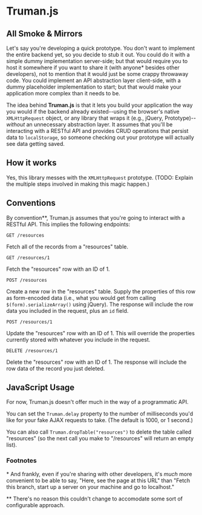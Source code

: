 Truman.js
=========

All Smoke & Mirrors
-------------------

Let's say you're developing a quick prototype. You don't want to implement the entire backend yet,
so you decide to stub it out. You could do it with a simple dummy implementation server-side; but
that would require you to host it somewhere if you want to share it (with anyone\* besides other
developers), not to mention that it would just be some crappy throwaway code. You could implement an
API abstraction layer client-side, with a dummy placeholder implementation to start; but that would
make your application more complex than it needs to be.

The idea behind **Truman.js** is that it lets you build your application the way you would if the
backend already existed--using the browser's native `XMLHttpRequest` object, or any library that
wraps it (e.g., jQuery, Prototype)--*without* an unnecessary abstraction layer. It assumes that
you'll be interacting with a RESTful API and provides CRUD operations that persist data to
`localStorage`, so someone checking out your prototype will actually see data getting saved.

How it works
------------

Yes, this library messes with the `XMLHttpRequest` prototype. (TODO: Explain the multiple steps
involved in making this magic happen.)

Conventions
-----------

By convention\*\*, Truman.js assumes that you're going to interact with a RESTful API. This implies
the following endpoints:

    GET /resources

Fetch all of the records from a "resources" table.

    GET /resources/1

Fetch the "resources" row with an ID of 1.

    POST /resources

Create a new row in the "resources" table. Supply the properties of this row as form-encoded data
(i.e., what you would get from calling `$(form).serializeArray()` using jQuery). The response will
include the row data you included in the request, plus an `id` field.

    POST /resources/1

Update the "resources" row with an ID of 1. This will override the properties currently stored with
whatever you include in the request.

    DELETE /resources/1

Delete the "resources" row with an ID of 1. The response will include the row data of the record you
just deleted.

JavaScript Usage
----------------

For now, Truman.js doesn't offer much in the way of a programmatic API.

You can set the `Truman.delay` property to the number of milliseconds you'd like for your fake AJAX
requests to take. (The default is 1000, or 1 second.)

You can also call `Truman.dropTable("resources")` to delete the table called "resources" (so the
next call you make to "/resources" will return an empty list).

### Footnotes

\* And frankly, even if you're sharing with other developers, it's *much* more convenient to be able
to say, "Here, see the page at this URL" than "Fetch this branch, start up a server on your machine
and go to localhost."

\*\* There's no reason this couldn't change to accomodate some sort of configurable approach.

